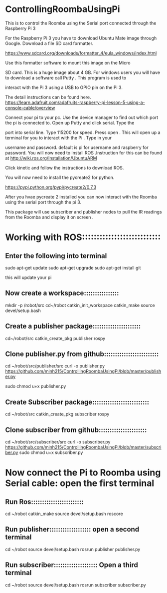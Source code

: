 # ControllingRoombaUsingPi

This is to control the Roomba using the Serial port connected through the Raspberry Pi 3

For the Raspberry Pi 3 you have to download Ubuntu Mate image through Google. Download a file SD card formatter. 

https://www.sdcard.org/downloads/formatter_4/eula_windows/index.html 

Use this formatter software to  mount this image on the Micro

SD card. This is a huge image about 4 GB. For windows users you will have to download a software call Putty . This program is used to

interact with the Pi 3 using a USB to GPIO pin on the Pi 3.

The detail instructions can be found here.  https://learn.adafruit.com/adafruits-raspberry-pi-lesson-5-using-a-console-cable/overview

Connect your pi to your pc. Use the device manager to find out which port the pi is connected to. Open up Putty and click serial. Type the

port into serial line. Type 115200 for speed. Press open . This will open up a terminal for you to interact with the Pi . Type in your

username and password. default is pi for username and raspberry for password. You will now need to install ROS .Instruction for this can be found at
http://wiki.ros.org/Installation/UbuntuARM

Click kinetic and follow the instructions to download ROS.

You will now need to install the pycreate2 for python.

https://pypi.python.org/pypi/pycreate2/0.7.3

After you hvae pycreate 2 installed you can now interact with the Roomba using the serial port through the pi 3.

This package will use subscriber and publisher nodes to pull the IR readings from the Roomba and display it on screen .




# Working with ROS:::::::::::::::::::::::::::
## Enter the following into terminal



sudo apt-get update
sudo apt-get upgrade
sudo apt-get install git




this will update your pi



## Now create a workspace::::::::::::::::





mkdir -p /robot/src
cd~/robot
catkin_init_workspace
catkin_make
source devel/setup.bash





## Create a publisher package::::::::::::::::::::::




cd~/robot/src
catkin_create_pkg publisher rospy




## Clone publisher.py from github:::::::::::::::::::::::::



cd ~/robot/src/publisher/src
curl -o publisher.py https://github.com/minh215/ControllingRoombaUsingPi/blob/master/publisher.py


sudo chmod u+x publisher.py





## Create Subscriber package::::::::::::::::::::::::::


cd ~/robot/src
catkin_create_pkg subscriber rospy




## Clone subscriber from github::::::::::::::::::::::



cd ~/robot/src/subscriber/src
curl -o subscriber.py https://github.com/minh215/ControllingRoombaUsingPi/blob/master/subscriber.py
sudo chmod u+x subscriber.py




# Now connect the Pi to Roomba using Serial cable: open the first terminal
## Run Ros::::::::::::::::::::::::

cd ~/robot
catkin_make
source devel/setup.bash
roscore



## Run publisher::::::::::::::::::: open a second terminal


cd ~/robot
source devel/setup.bash
rosrun publisher publisher.py




## Run subscriber:::::::::::::::::::: Open a third terminal



cd ~/robot
source devel/setup.bash
rosrun subscriber subscriber.py
